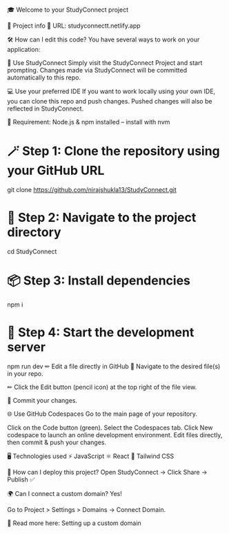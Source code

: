 🎓 Welcome to your StudyConnect project

📌 Project info
🔗 URL: studyconnectt.netlify.app

🛠 How can I edit this code?
You have several ways to work on your application:

💬 Use StudyConnect
Simply visit the StudyConnect Project and start prompting.
Changes made via StudyConnect will be committed automatically to this repo.

💻 Use your preferred IDE
If you want to work locally using your own IDE, you can clone this repo and push changes.
Pushed changes will also be reflected in StudyConnect.

📌 Requirement: Node.js & npm installed – install with nvm

# 🪄 Step 1: Clone the repository using your GitHub URL
git clone https://github.com/nirajshukla13/StudyConnect.git

# 📂 Step 2: Navigate to the project directory
cd StudyConnect

# 📦 Step 3: Install dependencies
npm i

# 🚀 Step 4: Start the development server
npm run dev
✏ Edit a file directly in GitHub
📄 Navigate to the desired file(s) in your repo.

✏ Click the Edit button (pencil icon) at the top right of the file view.

💾 Commit your changes.

🌐 Use GitHub Codespaces
Go to the main page of your repository.

Click on the Code button (green).
Select the Codespaces tab.
Click New codespace to launch an online development environment.
Edit files directly, then commit & push your changes.

🖥 Technologies used
⚡ JavaScript
⚛ React
🎨 Tailwind CSS

🚀 How can I deploy this project?
Open StudyConnect → Click Share → Publish ✅

🌍 Can I connect a custom domain?
Yes!

Go to Project > Settings > Domains → Connect Domain.

📖 Read more here: Setting up a custom domain

